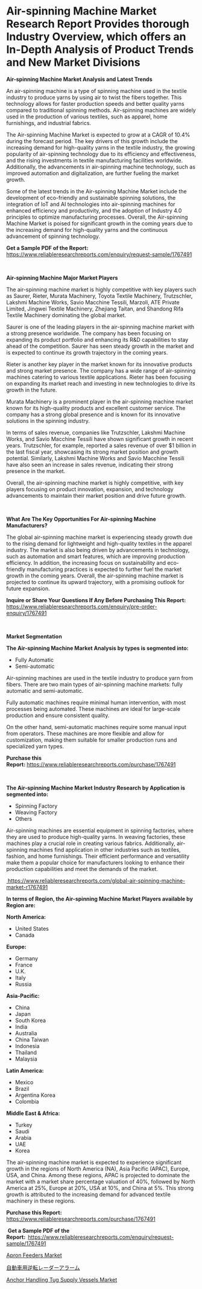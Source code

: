 <p><h1>Air-spinning Machine Market Research Report Provides thorough Industry Overview, which offers an In-Depth Analysis of Product Trends and New Market Divisions</h1></p><p><strong>Air-spinning Machine Market Analysis and Latest Trends</strong></p>
<p><p>An air-spinning machine is a type of spinning machine used in the textile industry to produce yarns by using air to twist the fibers together. This technology allows for faster production speeds and better quality yarns compared to traditional spinning methods. Air-spinning machines are widely used in the production of various textiles, such as apparel, home furnishings, and industrial fabrics.</p><p>The Air-spinning Machine Market is expected to grow at a CAGR of 10.4% during the forecast period. The key drivers of this growth include the increasing demand for high-quality yarns in the textile industry, the growing popularity of air-spinning technology due to its efficiency and effectiveness, and the rising investments in textile manufacturing facilities worldwide. Additionally, the advancements in air-spinning machine technology, such as improved automation and digitalization, are further fueling the market growth.</p><p>Some of the latest trends in the Air-spinning Machine Market include the development of eco-friendly and sustainable spinning solutions, the integration of IoT and AI technologies into air-spinning machines for enhanced efficiency and productivity, and the adoption of Industry 4.0 principles to optimize manufacturing processes. Overall, the Air-spinning Machine Market is poised for significant growth in the coming years due to the increasing demand for high-quality yarns and the continuous advancement of spinning technology.</p></p>
<p><strong>Get a Sample PDF of the Report:&nbsp;</strong> <a href="https://www.reliableresearchreports.com/enquiry/request-sample/1767491">https://www.reliableresearchreports.com/enquiry/request-sample/1767491</a></p>
<p>&nbsp;</p>
<p><strong>Air-spinning Machine Major Market Players</strong></p>
<p><p>The air-spinning machine market is highly competitive with key players such as Saurer, Rieter, Murata Machinery, Toyota Textile Machinery, Trutzschler, Lakshmi Machine Works, Savio Macchine Tessili, Marzoli, ATE Private Limited, Jingwei Textile Machinery, Zhejiang Taitan, and Shandong Rifa Textile Machinery dominating the global market.</p><p>Saurer is one of the leading players in the air-spinning machine market with a strong presence worldwide. The company has been focusing on expanding its product portfolio and enhancing its R&D capabilities to stay ahead of the competition. Saurer has seen steady growth in the market and is expected to continue its growth trajectory in the coming years.</p><p>Rieter is another key player in the market known for its innovative products and strong market presence. The company has a wide range of air-spinning machines catering to various textile applications. Rieter has been focusing on expanding its market reach and investing in new technologies to drive its growth in the future.</p><p>Murata Machinery is a prominent player in the air-spinning machine market known for its high-quality products and excellent customer service. The company has a strong global presence and is known for its innovative solutions in the spinning industry.</p><p>In terms of sales revenue, companies like Trutzschler, Lakshmi Machine Works, and Savio Macchine Tessili have shown significant growth in recent years. Trutzschler, for example, reported a sales revenue of over $1 billion in the last fiscal year, showcasing its strong market position and growth potential. Similarly, Lakshmi Machine Works and Savio Macchine Tessili have also seen an increase in sales revenue, indicating their strong presence in the market. </p><p>Overall, the air-spinning machine market is highly competitive, with key players focusing on product innovation, expansion, and technology advancements to maintain their market position and drive future growth.</p></p>
<p>&nbsp;</p>
<p><strong>What Are The Key Opportunities For Air-spinning Machine Manufacturers?</strong></p>
<p><p>The global air-spinning machine market is experiencing steady growth due to the rising demand for lightweight and high-quality textiles in the apparel industry. The market is also being driven by advancements in technology, such as automation and smart features, which are improving production efficiency. In addition, the increasing focus on sustainability and eco-friendly manufacturing practices is expected to further fuel the market growth in the coming years. Overall, the air-spinning machine market is projected to continue its upward trajectory, with a promising outlook for future expansion.</p></p>
<p><strong>Inquire or Share Your Questions If Any Before Purchasing This Report:</strong> <a href="https://www.reliableresearchreports.com/enquiry/pre-order-enquiry/1767491">https://www.reliableresearchreports.com/enquiry/pre-order-enquiry/1767491</a></p>
<p>&nbsp;</p>
<p><strong>Market Segmentation</strong></p>
<p><strong>The Air-spinning Machine Market Analysis by types is segmented into:</strong></p>
<p><ul><li>Fully Automatic</li><li>Semi-automatic</li></ul></p>
<p><p>Air-spinning machines are used in the textile industry to produce yarn from fibers. There are two main types of air-spinning machine markets: fully automatic and semi-automatic. </p><p>Fully automatic machines require minimal human intervention, with most processes being automated. These machines are ideal for large-scale production and ensure consistent quality.</p><p>On the other hand, semi-automatic machines require some manual input from operators. These machines are more flexible and allow for customization, making them suitable for smaller production runs and specialized yarn types.</p></p>
<p><strong>Purchase this Report:&nbsp;</strong><a href="https://www.reliableresearchreports.com/purchase/1767491">https://www.reliableresearchreports.com/purchase/1767491</a></p>
<p>&nbsp;</p>
<p><strong>The Air-spinning Machine Market Industry Research by Application is segmented into:</strong></p>
<p><ul><li>Spinning Factory</li><li>Weaving Factory</li><li>Others</li></ul></p>
<p><p>Air-spinning machines are essential equipment in spinning factories, where they are used to produce high-quality yarns. In weaving factories, these machines play a crucial role in creating various fabrics. Additionally, air-spinning machines find application in other industries such as textiles, fashion, and home furnishings. Their efficient performance and versatility make them a popular choice for manufacturers looking to enhance their production capabilities and meet the demands of the market.</p></p>
<p><a href="https://www.reliableresearchreports.com/global-air-spinning-machine-market-r1767491">&nbsp;https://www.reliableresearchreports.com/global-air-spinning-machine-market-r1767491</a></p>
<p><strong>In terms of Region, the Air-spinning Machine Market Players available by Region are:</strong></p>
<p>
    <p> <strong> North America: </strong>
        <ul>
            <li>United States</li>
            <li>Canada</li>
        </ul>
        </p> 
    <p> <strong> Europe: </strong>
        <ul>
            <li>Germany</li>
            <li>France</li>
            <li>U.K.</li>
            <li>Italy</li>
            <li>Russia</li>
        </ul>
        </p> 
    <p> <strong> Asia-Pacific: </strong>
        <ul>
            <li>China</li>
            <li>Japan</li>
            <li>South Korea</li>
            <li>India</li>
            <li>Australia</li>
            <li>China Taiwan</li>
            <li>Indonesia</li>
            <li>Thailand</li>
            <li>Malaysia</li>
        </ul>
        </p> 
    <p> <strong> Latin America: </strong>
        <ul>
            <li>Mexico</li>
            <li>Brazil</li>
            <li>Argentina Korea</li>
            <li>Colombia</li>
        </ul>
        </p> 
    <p> <strong> Middle East & Africa: </strong>
        <ul>
            <li>Turkey</li>
            <li>Saudi</li>
            <li>Arabia</li>
            <li>UAE</li>
            <li>Korea</li>
        </ul>
    </p>
    </p>
<p><p>The air-spinning machine market is expected to experience significant growth in the regions of North America (NA), Asia Pacific (APAC), Europe, USA, and China. Among these regions, APAC is projected to dominate the market with a market share percentage valuation of 40%, followed by North America at 25%, Europe at 20%, USA at 10%, and China at 5%. This strong growth is attributed to the increasing demand for advanced textile machinery in these regions.</p></p>
<p><strong>Purchase this Report: </strong><a href="https://www.reliableresearchreports.com/purchase/1767491">https://www.reliableresearchreports.com/purchase/1767491</a></p>
<p>&nbsp;<strong>Get a Sample PDF of the Report:&nbsp;&nbsp;</strong><a href="https://www.reliableresearchreports.com/enquiry/request-sample/1767491">https://www.reliableresearchreports.com/enquiry/request-sample/1767491</a></p>
<p><strong></strong></p>
<p><p><a href="https://github.com/juancolorado15/Market-Research-Report-List-3/blob/main/apron-feeders-market.md">Apron Feeders Market</a></p><p><a href="https://github.com/laurenreichert/Market-Research-Report-List-2/blob/main/4117521162884.md">自動車用逆転レーダーアラーム</a></p><p><a href="https://github.com/mahnoor2003/Market-Research-Report-List-5/blob/main/anchor-handling-tug-supply-vessels-market.md">Anchor Handling Tug Supply Vessels Market</a></p></p>